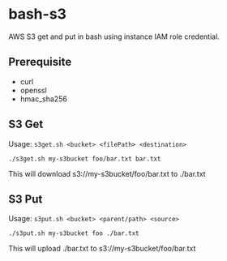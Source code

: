 # bash-s3
AWS S3 get and put in bash using instance IAM role credential. 

## Prerequisite
* curl
* openssl
* hmac_sha256

## S3 Get

Usage: `s3get.sh <bucket> <filePath> <destination>`

```
./s3get.sh my-s3bucket foo/bar.txt bar.txt
```

This will download s3://my-s3bucket/foo/bar.txt to ./bar.txt


## S3 Put

Usage: `s3put.sh <bucket> <parent/path> <source>`

```
./s3put.sh my-s3bucket foo ./bar.txt 
```

This will upload ./bar.txt to s3://my-s3bucket/foo/bar.txt
